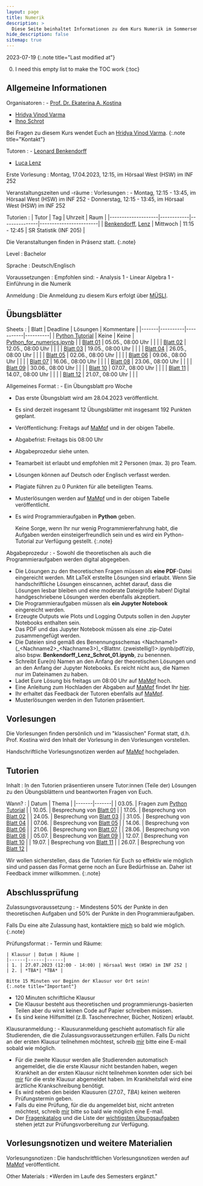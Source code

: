 ```yaml
---
layout: page
title: Numerik 
description: >
  Diese Seite beinhaltet Informationen zu dem Kurs Numerik im Sommersemester 2023.
hide_description: false
sitemap: true
---
```


<!-- invert_sidebar: true -->

2023-07-19
{:.note title="Last modified at"}

0. I need this empty list to make the TOC work
{:toc}

## Allgemeine Informationen

Organisatoren
: - [Prof. Dr. Ekaterina A. Kostina][ekaterina]
  - [Hridya Vinod Varma][varma]
  - [Ihno Schrot][ihno]
  
  Bei Fragen zu diesem Kurs wendet Euch an [Hridya Vinod Varma][varma].
  {:.note title="Kontakt"}
  
Tutoren
: - [Leonard Benkendorff][leo]
  - [Luca Lenz][luca]

Erste Vorlesung
: Montag, 17.04.2023, 12:15, im Hörsaal West (HSW) im INF 252

Veranstaltungszeiten und -räume
: Vorlesungen
  : - Montag, 12:15 - 13:45, im Hörsaal West (HSW) im INF 252
    - Donnerstag, 12:15 - 13:45, im Hörsaal West (HSW) im INF 252
  
  Tutorien
  : | Tutor              | Tag        | Uhrzeit       | Raum                   |
    |--------------------|------------|---------------|------------------------|
    | [Benkendorff][leo], [Lenz][luca]  | Mittwoch   | 11:15 - 12:45 | SR Statistik (INF 205) |
  
  
  Die Veranstaltungen finden in Präsenz statt.
  {:.note}

Level 
: Bachelor

Sprache
: Deutsch/Englisch

Voraussetzungen
: Empfohlen sind:
    - Analysis 1
    - Linear Algebra 1
    - Einführung in die Numerik
  
Anmeldung
: Die Anmeldung zu diesem Kurs erfolgt über [MÜSLI][muesli].

## Übungsblätter

Sheets
: | Blatt | Deadline | Lösungen | Kommentare |
  |-------|----------|-----------|----------|
  | [Python Tutorial][pythontut] | Keine | Keine | [Python_for_numerics.ipynb][pythonnb] |
  | [Blatt 01][sheet01] | 05.05., 08:00 Uhr | | |
  | [Blatt 02][sheet02] | 12.05., 08:00 Uhr | | |
  | [Blatt 03][sheet03] | 19.05., 08:00 Uhr | | |
  | [Blatt 04][sheet04] | 26.05., 08:00 Uhr | | |
  | [Blatt 05][sheet05] | 02.06., 08:00 Uhr | | |
  | [Blatt 06][sheet06] | 09.06., 08:00 Uhr | | |
  | [Blatt 07][sheet07] | 16.06., 08:00 Uhr | | |
  | [Blatt 08][sheet08] | 23.06., 08:00 Uhr | | |
  | [Blatt 09][sheet09] | 30.06., 08:00 Uhr | | |
  | [Blatt 10][sheet10] | 07.07., 08:00 Uhr | | |
  | [Blatt 11][sheet11] | 14.07., 08:00 Uhr | | |
  | [Blatt 12][sheet12] | 21.07., 08:00 Uhr | | |

Allgemeines Format
: - Ein Übungsblatt pro Woche
  - Das erste Übungsblatt wird am 28.04.2023 veröffentlicht.
  - Es sind derzeit insgesamt 12 Übungsblätter mit insgesamt 192 Punkten geplant.
  - Veröffentlichung: Freitags auf [MaMpf][mampf] und in der obigen Tabelle.
  - Abgabefrist: Freitags bis 08:00 Uhr
  - Abgabeprozedur siehe unten.
  - Teamarbeit ist erlaubt und empfohlen mit 2 Personen (max. 3) pro Team.
  - Lösungen können auf Deutsch oder Englisch verfasst werden.
  - Plagiate führen zu 0 Punkten für alle beteiligten Teams.
  - Musterlösungen werden auf [MaMpf][mampf] und in der obigen Tabelle veröffentlicht.
  - Es wird Programmieraufgaben in **Python** geben.

    Keine Sorge, wenn Ihr nur wenig Programmiererfahrung habt, die Aufgaben werden einsteigerfreundlich sein und es wird ein Python-Tutorial zur Verfügung gestellt. 
    {:.note}

Abgabeprozedur
: - Sowohl die theoretischen als auch die Programmieraufgaben werden digital abgegeben.
  - Die Lösungen zu den theoretischen Fragen müssen als **eine PDF**-Datei eingereicht werden. Mit LaTeX erstellte Lösungen sind erlaubt. Wenn Sie handschriftliche Lösungen einscannen, achtet darauf, dass die Lösungen lesbar bleiben und eine moderate Dateigröße haben! Digital handgeschriebene Lösungen werden ebenfalls akzeptiert.
  - Die Programmieraufgaben müssen als **ein Jupyter Notebook** eingereicht werden.
  - Erzeugte Outputs wie Plots und Logging Outputs sollen in den Jupyter Notebooks enthalten sein.
  - Das PDF und das Jupyter Notebook müssen als eine .zip-Datei zusammengefügt werden.
  - Die Dateien sind gemäß des Benennungsschemas \<Nachname1\>(\_\<Nachname2\>\_\<Nachname3\>)_\<Blattnr. (zweistellig!)\>\.ipynb/pdf/zip, also bspw. **Benkendorff_Lenz_Schrot_01.ipynb**, zu benennen.
  - Schreibt Eure(n) Namen an den Anfang der theoretischen Lösungen und an den Anfang der Jupyter Notebooks. Es reicht nicht aus, die Namen nur im Dateinamen zu haben.
  - Ladet Eure Lösung bis freitags um 08:00 Uhr auf [MaMpf][mampf] hoch.
  - Eine Anleitung zum Hochladen der Abgaben auf [MaMpf][mampf] findet Ihr [hier][subguide].
  - Ihr erhaltet das Feedback der Tutoren ebenfalls auf [MaMpf][mampf].
  - Musterlösungen werden in den Tutorien präsentiert.

## Vorlesungen

Die Vorlesungen finden persönlich und im "klassischen" Format statt, d.h. Prof. Kostina wird den Inhalt der Vorlesung in den Vorlesungen vorstellen.

Handschriftliche Vorlesungsnotizen werden auf [MaMpf][mampf] hochgeladen.

## Tutorien

Inhalt
: In den Tutorien präsentieren unsere Tutor:innen (Teile der) Lösungen zu den Übungsblättern und beantworten Fragen von Euch.

Wann?
: 
  | Datum | Thema |
  |-------|-------|
  | 03.05. | Fragen zum [Python Tutorial][pythontut] |
  | 10.05. | Besprechung von [Blatt 01][sheet01] |
  | 17.05. | Besprechung von [Blatt 02][sheet02] |
  | 24.05. | Besprechung von [Blatt 03][sheet03] |
  | 31.05. | Besprechung von [Blatt 04][sheet04] |
  | 07.06. | Besprechung von [Blatt 05][sheet05] |
  | 14.06. | Besprechung von [Blatt 06][sheet06] |
  | 21.06. | Besprechung von [Blatt 07][sheet07] |
  | 28.06. | Besprechung von [Blatt 08][sheet08] |
  | 05.07. | Besprechung von [Blatt 09][sheet09] |
  | 12.07. | Besprechung von [Blatt 10][sheet10] |
  | 19.07. | Besprechung von [Blatt 11][sheet11] |
  | 26.07. | Besprechung von [Blatt 12][sheet12] |

Wir wollen sicherstellen, dass die Tutorien für Euch so effektiv wie möglich sind und passen das Format gerne noch an Eure Bedürfnisse an. Daher ist Feedback immer willkommen.
{:.note}

## Abschlussprüfung

Zulassungsvoraussetzung
: - Mindestens 50% der Punkte in den theoretischen Aufgaben und 50% der Punkte in den Programmieraufgaben.
  
  Falls Du eine alte Zulassung hast, kontaktiere [mich][varma] so bald wie möglich.
  {:.note}
  
Prüfungsformat
: - Termin und Räume:

    | Klausur | Datum | Räume |
    |------|------|------|
    | 1. | 27.07.2023 (12:00 - 14:00) | Hörsaal West (HSW) im INF 252 |
    | 2. | *TBA*| *TBA* |

    Bitte 15 Minuten vor Beginn der Klausur vor Ort sein!
    {:.note title="Important"}

  - 120 Minuten schriftliche Klausur
  - Die Klausur besteht aus theoretischen und programmierungs-basierten Teilen aber du wirst keinen Code auf Papier schreiben müssen.
  - Es sind keine Hilfsmittel (z.B. Taschenrechner, Bücher, Notizen) erlaubt.

Klausuranmeldung
: - Klausuranmeldung geschieht automatisch für alle Studierenden, die die Zulassungsvoraussetzungen erfüllen. Falls Du nicht an der ersten Klausur teilnehmen möchtest, schreib [mir][varma] bitte eine E-mail sobald wie möglich.
  - Für die zweite Klausur werden alle Studierenden automatisch angemeldet, die die erste Klausur nicht bestanden haben, wegen Krankheit an der ersten Klausur nicht teilnehmen konnten oder sich bei [mir][varma] für die erste Klausur abgemeldet haben. Im Krankheitsfall wird eine ärztliche Krankschreibung benötigt.
  - Es wird neben den beiden Klausuren (27.07., *TBA*) keinen weiteren Prüfungstermin geben.
  - Falls du eine Prüfung, für die du angemeldet bist, nicht antreten möchtest, schreib [mir][varma] bitte so bald wie möglich eine E-mail.
  - Der [Fragenkatalog][fragenkatalog] und die Liste der [wichtigsten Übungsaufgaben][importantexercises] stehen jetzt zur Prüfungsvorbereitung zur Verfügung.

## Vorlesungsnotizen und weitere Materialien

Vorlesungsnotizen
: Die handschritftlichen Vorlesungsnotizen werden auf [MaMpf][mampf] veröffentlicht.

Other Materials
: *Werden im Laufe des Semesters ergänzt."

[pythontut]: https://heibox.uni-heidelberg.de/f/7a03c5db18bc4807a7a3/
[pythonnb]: https://heibox.uni-heidelberg.de/f/3cf80d0732fd41e69a6d/?dl=1
[sheet01]: https://heibox.uni-heidelberg.de/f/d8455918c79748a7a9a9/
[sheet02]: https://heibox.uni-heidelberg.de/f/da31a5e28a5947f48d8a/
[sheet03]: https://heibox.uni-heidelberg.de/f/9719f23eb3f941ec84f3/
[sheet04]: https://heibox.uni-heidelberg.de/f/4d715fa3bae349339c7b/
[sheet05]: https://heibox.uni-heidelberg.de/f/7faf6e80c0b94ebd91ef/
[sheet06]: https://heibox.uni-heidelberg.de/f/25522b6d115244899775/
[sheet07]: https://heibox.uni-heidelberg.de/f/a740a653ed534c3799b8/
[sheet08]: https://heibox.uni-heidelberg.de/f/8cdd0a578c8043429f42/
[sheet09]: https://heibox.uni-heidelberg.de/f/5d80cacfefc04c6992b0/
[sheet10]: https://heibox.uni-heidelberg.de/f/bdcd32ef6d864d00b067/
[sheet11]: https://heibox.uni-heidelberg.de/f/424d6209aacd44e9a644/
[sheet12]: https://heibox.uni-heidelberg.de/f/62ac276b22eb45c5b450/
[fragenkatalog]: https://heibox.uni-heidelberg.de/f/87ec061248d04bbc9835/
[importantexercises]: https://heibox.uni-heidelberg.de/f/e6ce041ceba64742aa8c/

[tuts]: #tutorien
[ws]: #collaborative-working-session
[sol]: #presentation-of-solutions
[material]: #vorlesungsnotizen-und-weitere-materialien

[ekaterina]: mailto:ekaterina(dot)kostina(at)iwr(dot)uni-heidelberg(dot)de
[ihno]: mailto:ihno(dot)schrot(at)uni-heidelberg(dot)de
[varma]: mailto:hridya(dot)varma(at)uni-heidelberg(dot)de
[leo]: mailto:benkendorff(at)stud(dot)uni-heidelberg(dot)de
[luca]: mailto:luca(dot)lenz(at)stud(dot)uni-heidelberg(dot)de
[muesli]: https://muesli.mathi.uni-heidelberg.de/lecture/view/1693
[mampf]: https://mampf.mathi.uni-heidelberg.de
[subguide]: https://mampf.blog/zettelabgaben-fur-studierende/


